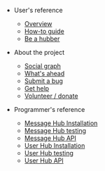   
- User's reference

  - [Overview](README.md)
  - [How-to guide](users-guide.md)
  - [Be a hubber](message-hub-registration.md)

- About the project

  - [Social graph](how-it-works.md)
  - [What's ahead](roadmap.md)
  - [Submit a bug](bugs.md)
  - [Get help](help.md)
  - [Volunteer / donate](helping-out.md)

- Programmer's reference

  - [Message Hub Installation](install-message-hub.md)
  - [Message Hub testing](testing-message-hub.md)
  - [Message Hub API](api-message-hub.md)
  - [User Hub Installation](install-user-hub.md)
  - [User Hub testing](testing-user-hub.md)
  - [User Hub API](api-user-hub.md)
 

